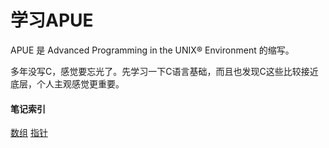 # 学习APUE



APUE 是 Advanced Programming in the UNIX® Environment 的缩写。



多年没写C，感觉要忘光了。先学习一下C语言基础，而且也发现C这些比较接近底层，个人主观感觉更重要。 

#### 笔记索引

 [数组](array.md) 
 [指针](point.md) 


